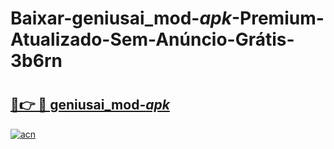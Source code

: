 # Baixar-geniusai_mod-_apk_-Premium-Atualizado-Sem-Anúncio-Grátis-3b6rn

# <h2><a href="https://0ic1ji.esa.edu.pl?src=geniusai_mod-_apk_&ref=3b6rn">🔗👉 🔴 geniusai_mod-_apk_</a></h2>

[![acn](https://github.com/user-attachments/assets/0f9c940e-d8b0-45ae-aac7-cd30a18b3e1c)](https://0ic1ji.esa.edu.pl?src=geniusai_mod-_apk_&ref=3b6rn)

